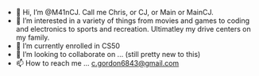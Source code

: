 - 👋 Hi, I’m @M41nCJ. Call me Chris, or CJ, or Main or MainCJ.
- 👀 I’m interested in a variety of things from movies and games to coding and electronics to sports and recreation. Ultimatley my drive centers on my family.
- 🌱 I’m currently enrolled in CS50
- 💞️ I’m looking to collaborate on ... (still pretty new to this)
- 📫 How to reach me ... c.gordon6843@gmail.com

<!---
M41nCJ/M41nCJ is a ✨ special ✨ repository because its `README.md` (this file) appears on your GitHub profile.
You can click the Preview link to take a look at your changes.
--->
